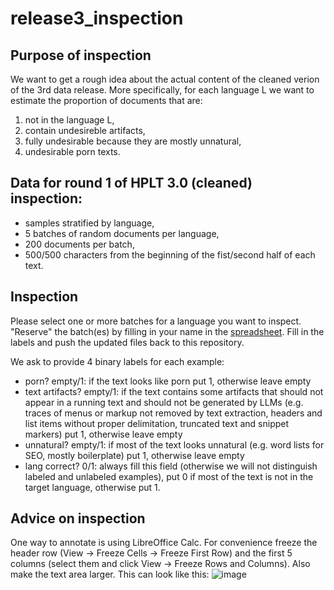 # release3_inspection
## Purpose of inspection
We want to get a rough idea about the actual content of the cleaned verion of the 3rd data release. More specifically, for each language L we want to estimate the proportion of documents that are:
1) not in the language L,
2) contain undesireble artifacts, 
3) fully undesirable because they are mostly unnatural,
4) undesirable porn texts.

## Data for round 1 of HPLT 3.0 (cleaned) inspection: 
* samples stratified by language,
*  5 batches of random documents per language,
*  200 documents per batch,
*  500/500 characters from the beginning of the fist/second half of each text.

## Inspection
Please select one or more batches for a language you want to inspect. "Reserve" the batch(es) by filling in your name in the [spreadsheet](https://docs.google.com/spreadsheets/d/1-p0pFSm2uPCxNfvXXizNuHfhzo_NAN9LX945M-Q-hQA/edit?usp=sharing).
Fill in the labels and push the updated files back to this repository.

We ask to provide 4 binary labels for each example:
* porn? empty/1: if the text looks like porn put 1, otherwise leave empty
* text artifacts? empty/1: if the text contains some artifacts that should not appear in a running text and should not be generated by LLMs (e.g. traces of menus or markup not removed by text extraction, headers and list items without proper delimitation, truncated text and snippet markers) put 1, otherwise leave empty
* unnatural? empty/1: if most of the text looks unnatural (e.g. word lists for SEO, mostly boilerplate) put 1, otherwise leave empty
* lang correct? 0/1: always fill this field (otherwise we will not distinguish labeled and unlabeled examples), put 0 if most of the text is not in the target language, otherwise put 1.

## Advice on inspection
One way to annotate is using LibreOffice Calc. For convenience freeze the header row (View -> Freeze Cells -> Freeze First Row) and the first 5 columns (select them and click View -> Freeze Rows and Columns). Also make the text area larger. This can look like this:
![image](https://github.com/user-attachments/assets/0a89750c-7b8b-47c3-9beb-584431d27162)

